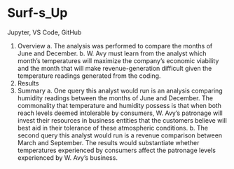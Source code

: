 # Surf-s_Up
Jupyter, VS Code, GitHub
1.	Overview
  a.	The analysis was performed to compare the months of June and December. 
  b.	W. Avy must learn from the analyst which month’s temperatures will maximize the company’s economic viability and the month that will make revenue-generation        difficult given the temperature readings generated from the coding.
2.	Results
3.	Summary
  a.	One query this analyst would run is an analysis comparing humidity readings between the months of June and December. The commonality that temperature and humidity possess is that when both reach levels deemed intolerable by consumers, W. Avy’s patronage will invest their resources in business entities that the customers believe will best aid in their tolerance of these atmospheric conditions.
  b.	The second query this analyst would run is a revenue comparison between March and September. The results would substantiate whether temperatures experienced by consumers affect the patronage levels experienced by W. Avy’s business.
